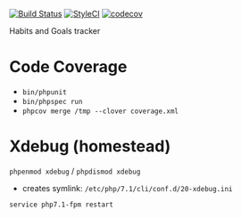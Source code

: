 [![Build Status](https://travis-ci.org/borNfreee/SimpleHabits.svg?branch=master)](https://travis-ci.org/borNfreee/SimpleHabits) [![StyleCI](https://styleci.io/repos/65413292/shield)](https://styleci.io/repos/65413292)
[![codecov](https://codecov.io/gh/borNfreee/SimpleHabits/branch/master/graph/badge.svg)](https://codecov.io/gh/borNfreee/SimpleHabits)

Habits and Goals tracker

Code Coverage
================

* `bin/phpunit`
* `bin/phpspec run`
* `phpcov merge /tmp --clover coverage.xml`

Xdebug (homestead)
================

`phpenmod xdebug` / `phpdismod xdebug`
   * creates symlink: `/etc/php/7.1/cli/conf.d/20-xdebug.ini`

`service php7.1-fpm restart`
